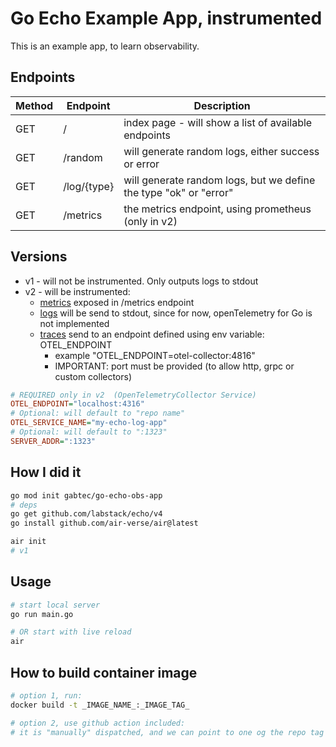 # Go Echo Example App, instrumented

This is an example app, to learn observability.

## Endpoints

| Method | Endpoint    | Description                                                       |
| ------ | ----------- | ----------------------------------------------------------------- |
| GET    | /           | index page - will show a list of available endpoints              |
| GET    | /random     | will generate random logs, either success or error                |
| GET    | /log/{type} | will generate random logs, but we define the type "ok" or "error" |
| GET    | /metrics    | the metrics endpoint, using prometheus (only in v2)               |

## Versions

- v1 - will not be instrumented. Only outputs logs to stdout
- v2 - will be instrumented:
  - <u>metrics</u> exposed in /metrics endpoint
  - <u>logs</u> will be send to stdout, since for now, openTelemetry for Go is not implemented
  - <u>traces</u> send to an endpoint defined using env variable: OTEL_ENDPOINT
    - example "OTEL_ENDPOINT=otel-collector:4816"
    - IMPORTANT: port must be provided (to allow http, grpc or custom collectors)

```ini
# REQUIRED only in v2  (OpenTelemetryCollector Service)
OTEL_ENDPOINT="localhost:4316"
# Optional: will default to "repo name"
OTEL_SERVICE_NAME="my-echo-log-app"
# Optional: will default to ":1323"
SERVER_ADDR=":1323"
```

## How I did it

```sh
go mod init gabtec/go-echo-obs-app
# deps
go get github.com/labstack/echo/v4
go install github.com/air-verse/air@latest

air init
# v1
```

## Usage

```sh
# start local server
go run main.go

# OR start with live reload
air
```

## How to build container image

```sh
# option 1, run:
docker build -t _IMAGE_NAME_:_IMAGE_TAG_

# option 2, use github action included:
# it is "manually" dispatched, and we can point to one og the repo tag
```
